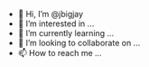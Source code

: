 - 👋 Hi, I’m @jbigjay
- 👀 I’m interested in ...
- 🌱 I’m currently learning ...
- 💞️ I’m looking to collaborate on ...
- 📫 How to reach me ...

<!---
jbigjay/jbigjay is a ✨ special ✨ repository because its `README.md` (this file) appears on your GitHub profile.
You can click the Preview link to take a look at your changes.
--->
